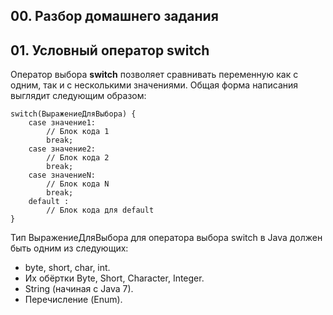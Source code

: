 ## 00. Разбор домашнего задания
## 01. Условный оператор switch
Оператор выбора **switch** позволяет сравнивать переменную как с одним, так и с несколькими значениями. Общая форма написания выглядит следующим образом:

```
switch(ВыражениеДляВыбора) {
    case значение1:
        // Блок кода 1
        break;
    case значение2:
        // Блок кода 2
        break;
    case значениеN:
        // Блок кода N
        break;
    default :
        // Блок кода для default
}
```

Тип ВыражениеДляВыбора для оператора выбора switch в Java должен быть одним из следующих:

- byte, short, char, int. 
- Их обёртки Byte, Short, Character, Integer. 
- String (начиная с Java 7). 
- Перечисление (Enum).